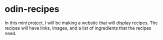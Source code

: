 # odin-recipes
In this mini project, I will be making a website that will display recipes. The recipes will have links, images, and a list of ingredients that the recipes need.